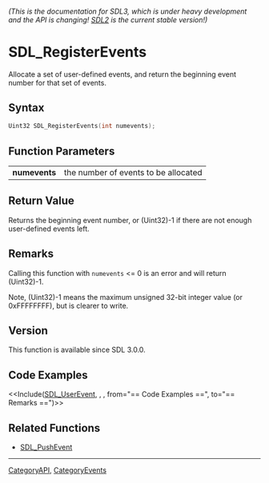 ###### (This is the documentation for SDL3, which is under heavy development and the API is changing! [SDL2](https://wiki.libsdl.org/SDL2/) is the current stable version!)
# SDL_RegisterEvents

Allocate a set of user-defined events, and return the beginning event number for that set of events.

## Syntax

```c
Uint32 SDL_RegisterEvents(int numevents);

```

## Function Parameters

|                   |                                      |
| ----------------- | ------------------------------------ |
| **numevents**     | the number of events to be allocated |

## Return Value

Returns the beginning event number, or (Uint32)-1 if there are not enough
user-defined events left.

## Remarks

Calling this function with `numevents` <= 0 is an error and will return
(Uint32)-1.

Note, (Uint32)-1 means the maximum unsigned 32-bit integer value (or
0xFFFFFFFF), but is clearer to write.

## Version

This function is available since SDL 3.0.0.

## Code Examples

<<Include([SDL_UserEvent](SDL_UserEvent), , , from="== Code Examples ==", to="== Remarks ==")>>

## Related Functions

* [SDL_PushEvent](SDL_PushEvent)

----
[CategoryAPI](CategoryAPI), [CategoryEvents](CategoryEvents)


